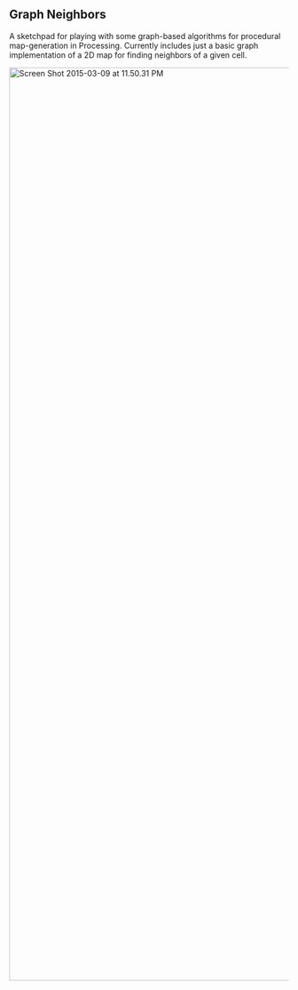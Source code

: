 ## Graph Neighbors

A sketchpad for playing with some graph-based algorithms for procedural map-generation in Processing. Currently includes just a basic graph implementation of a 2D map for finding neighbors of a given cell.

<a href="https://www.flickr.com/photos/unavoidablegrain/16583825028" title="Screen Shot 2015-03-09 at 11.50.31 PM by Greg Borenstein, on Flickr"><img src="https://farm8.staticflickr.com/7644/16583825028_f65d393ab6_o.png" width="1600" height="1644" alt="Screen Shot 2015-03-09 at 11.50.31 PM"></a>